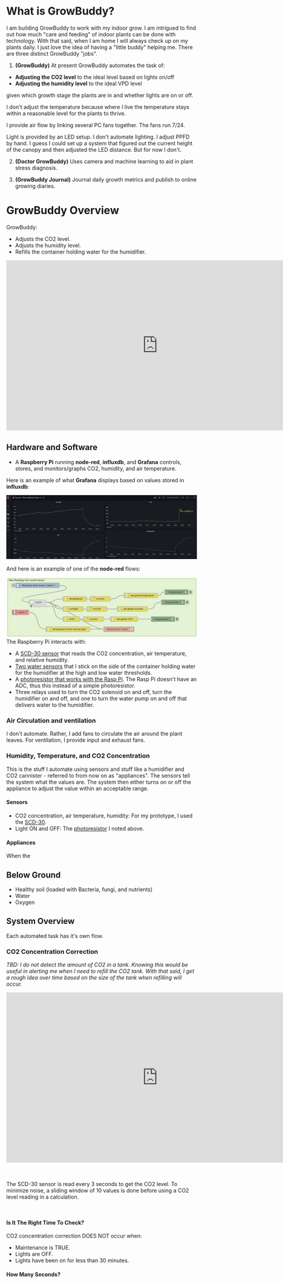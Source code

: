 # What is GrowBuddy?
I am building GrowBuddy to work with my indoor grow.  I am intrigued to find out how much "care and feeding" of indoor plants can be done with technology.  With that said, when I am home I will always check up on my plants daily.  I just love the idea of having a "little buddy" helping me.  There are three distinct GrowBuddy "jobs".


1. __(GrowBuddy)__ At present GrowBuddy automates the task of:
- __Adjusting the CO2 level__ to the ideal level based on lights on/off
- __Adjusting the humidity level__ to the ideal VPD level

given which growth stage the plants are in and whether lights are on or off.

I don't adjust the temperature because where I live the temperature stays within a reasonable level for the plants to thrive.

I provide air flow by linking several PC fans together.  The fans run 7/24.

Light is provided by an LED setup.  I don't automate lighting.  I adjust PPFD by hand.  I guess I could set up a system that figured out the current height of the canopy and then adjusted the LED distance.  But for now I don't.

2. __(Doctor GrowBuddy)__ Uses camera and machine learning to aid in plant stress diagnosis.

3. __(GrowBuddy Journal)__ Journal daily growth metrics and publish to online growing diaries.
# GrowBuddy Overview
GrowBuddy:
- Adjusts the CO2 level.
- Adjusts the humidity level.
- Refills the container holding water for the humidifier.

<iframe style="border:none" width="800" height="450" src="https://whimsical.com/embed/LAHevcjLgqGTK7hZa98vjn"></iframe>

## Hardware and Software
- A __Raspberry Pi__ running __node-red__, __influxdb__, and __Grafana__ controls, stores, and monitors/graphs CO2, humidity, and air temperature.

Here is an example of what __Grafana__ displays based on values stored in __influxdb__:

![grafana image](images/grafana_screenshot_sm.jpg)

And here is an example of one of the __node-red__ flows:

![node-red image](images/nodered_screenshot_sm.jpg)
The Raspberry Pi interacts with:
- A [SCD-30 sensor](https://www.adafruit.com/product/4867) that reads the CO2 concentration, air temperature, and relative humidity.
- [Two water sensors](https://smile.amazon.com/gp/product/B07FC5RGC7/ref=ppx_yo_dt_b_search_asin_title?ie=UTF8&psc=1) that I stick on the side of the container holding water for the humidifier at the high and low water thresholds.
- A [photoresistor that works with the Rasp Pi](https://smile.amazon.com/gp/product/B07S683LRT/ref=ppx_yo_dt_b_search_asin_title?ie=UTF8&psc=1).  The Rasp Pi doesn't have an ADC, thus this instead of a simple photoresistor.
- Three relays used to turn the CO2 solenoid on and off, turn the humidifier on and off, and one to turn the water pump on and off that delivers water to the humidifier. 


### Air Circulation and ventilation
I don't automate.  Rather, I add fans to circulate the air around the plant leaves.  For ventilation, I provide input and exhaust fans.
### Humidity, Temperature, and CO2 Concentration
This is the stuff I automate using sensors and stuff like a humidifier and CO2 cannister - referred to from now on as "appliances".  The sensors tell the system what the values are.  The system then either turns on or off the appliance to adjust the value within an acceptable range.
#### Sensors
- CO2 concentration, air temperature, humidity: For my prototype, I used the [SCD-30](https://www.adafruit.com/product/4867).
- Light ON and OFF: The [photoresistor](https://smile.amazon.com/gp/product/B07S683LRT/ref=ppx_yo_dt_b_search_asin_title?ie=UTF8&psc=1) I noted above.
#### Appliances
When the 
## Below Ground
- Healthy soil (loaded with Bacteria, fungi, and nutrients)
- Water
- Oxygen
## System Overview
Each automated task has it's own flow.
### CO2 Concentration Correction
_TBD: I do not detect the amount of CO2 in a tank.  Knowing this would be useful in alerting me when I need to refill the CO2 tank.  With that said, I get a rough idea over time based on the size of the tank when refilling will occur._
<iframe style="border:none" width="800" height="450" src="https://whimsical.com/embed/3oTnu5rQ7CTUTeLPvVAv3k"></iframe>
<p>&nbsp;</p>

The SCD-30 sensor is read every 3 seconds to get the CO2 level.  To minimize noise, a sliding window of 10 values is done before using a CO2 level reading in a calculation.
<p>&nbsp;</p>

#### Is It The Right Time To Check?

CO2 concentration correction DOES NOT occur when:
- Maintenance is TRUE.
- Lights are OFF.
- Lights have been on for less than 30 minutes.

#### How Many Seconds?